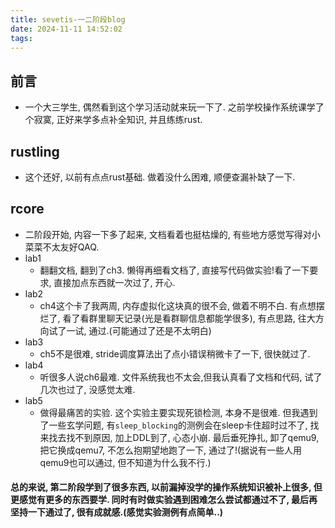 ```yaml
---
title: sevetis-一二阶段blog
date: 2024-11-11 14:52:02
tags:
---
```


## 前言
- 一个大三学生, 偶然看到这个学习活动就来玩一下了. 之前学校操作系统课学了个寂寞, 正好来学多点补全知识, 并且练练rust.

## rustling
- 这个还好, 以前有点点rust基础. 做着没什么困难, 顺便查漏补缺了一下.

## rcore
- 二阶段开始, 内容一下多了起来, 文档看着也挺枯燥的, 有些地方感觉写得对小菜菜不太友好QAQ.
- lab1
    - 翻翻文档, 翻到了ch3. 懒得再细看文档了, 直接写代码做实验!看了一下要求, 直接加点东西就一次过了, 开心.
- lab2
    - ch4这个卡了我两周, 内存虚拟化这块真的很不会, 做着不明不白. 有点想摆烂了, 看了看群里聊天记录(光是看群聊信息都能学很多), 有点思路, 往大方向试了一试, 通过.(可能通过了还是不太明白)
- lab3
    - ch5不是很难, stride调度算法出了点小错误稍微卡了一下, 很快就过了.
- lab4
    - 听很多人说ch6最难. 文件系统我也不太会,但我认真看了文档和代码, 试了几次也过了, 没感觉太难.
- lab5
    - 做得最痛苦的实验. 这个实验主要实现死锁检测, 本身不是很难. 但我遇到了一些玄学问题, 有`sleep_blocking`的测例会在sleep卡住超时过不了, 找来找去找不到原因, 加上DDL到了, 心态小崩. 最后垂死挣扎, 卸了qemu9, 把它换成qemu7, 不怎么抱期望地跑了一下, 通过了!(据说有一些人用qemu9也可以通过, 但不知道为什么我不行.)

#### 总的来说, 第二阶段学到了很多东西, 以前漏掉没学的操作系统知识被补上很多, 但更感觉有更多的东西要学. 同时有时做实验遇到困难怎么尝试都通过不了, 最后再坚持一下通过了, 很有成就感.(感觉实验测例有点简单..)
